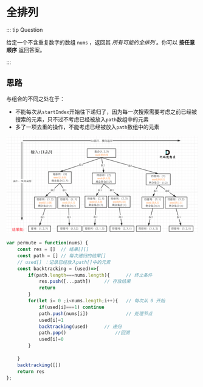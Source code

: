 # 全排列

::: tip Question

给定一个不含重复数字的数组 `nums` ，返回其 *所有可能的全排列* 。你可以 **按任意顺序** 返回答案。

:::

## 思路

与组合的不同之处在于：

- 不能每次从`startIndex`开始往下递归了，因为每一次搜索需要考虑之前已经被搜索的元素，只不过不考虑已经被放入`path`数组中的元素
- 多了一项去重的操作，不能考虑已经被放入`path`数组中的元素

![46.全排列](/images/20211027181706.png)

```js
var permute = function(nums) {
    const res = []  // 结果[][]
    const path = [] // 每次递归的结果[]
    // used[] ：记录已经放入path[]中的元素
    const backtracking = (used)=>{
        if(path.length===nums.length){		// 终止条件
            res.push([...path])		// 存放结果
            return
        }
        for(let i= 0 ;i<nums.length;i++){	// 每次从 0 开始
            if(used[i]===1) continue
            path.push(nums[i])				// 处理节点 
            used[i]=1
            backtracking(used)		// 递归
            path.pop()					//回溯
            used[i]=0
        }
        
    }
    backtracking([])
    return res
};
```

